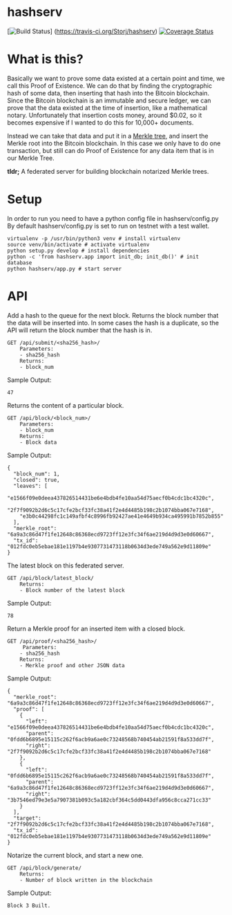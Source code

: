 # hashserv

[![Build Status](https://travis-ci.org/Storj/hashserv.svg?branch=master)]
(https://travis-ci.org/Storj/hashserv) 
[![Coverage Status](https://coveralls.io/repos/Storj/hashserv/badge.svg?branch=master)](https://coveralls.io/r/Storj/hashserv?branch=master)

# What is this?

Basically we want to prove some data existed at a certain point and time, we call this
Proof of Existence. We can do that by finding the cryptographic hash of some data, then
inserting that hash into the Bitcoin blockchain. Since the Bitcoin blockchain is an immutable
and secure ledger, we can prove that the data existed at the time of insertion, like a
mathematical notary. Unfortunately that insertion costs money, around $0.02, so it
becomes expensive if I wanted to do this for 10,000+ documents. 

Instead we can take that data and put it in a 
[Merkle tree](https://en.wikipedia.org/wiki/Merkle_tree), and insert the Merkle root into
the Bitcoin blockchain. In this case we only have to do one transaction, but still can do
Proof of Existence for any data item that is in our Merkle Tree.

**tldr;** A federated server for building blockchain notarized Merkle trees. 

# Setup
In order to run you need to have a python config file in hashserv/config.py
By default hashserv/config.py is set to run on testnet with a test wallet.

    virtualenv -p /usr/bin/python3 venv # install virtualenv
    source venv/bin/activate # activate virtualenv
    python setup.py develop # install dependencies
    python -c 'from hashserv.app import init_db; init_db()' # init database
    python hashserv/app.py # start server

# API
Add a hash to the queue for the next block. Returns the block number that the data will
be inserted into. In some cases the hash is a duplicate, so the API will return the block
number that the hash is in.
    
    GET /api/submit/<sha256_hash>/
        Parameters:
        - sha256_hash
        Returns:
        - block_num
Sample Output:

    47

Returns the content of a particular block.
    
    GET /api/block/<block_num>/
		Parameters:
		- block_num
		Returns:
		- Block data
		
Sample Output:

    {
      "block_num": 1,
      "closed": true,
      "leaves": [
        "e1566f09e0deea437826514431be6e4bdb4fe10aa54d75aecf0b4cdc1bc4320c",
        "2f7f9092b2d6c5c17cfe2bcf33fc38a41f2e4d4485b198c2b1074bba067e7168",
        "e3b0c44298fc1c149afbf4c8996fb92427ae41e4649b934ca495991b7852b855"
      ],
      "merkle_root": "6a9a3c86d47f1fe12648c86368ecd9723ff12e3fc34f6ae219d4d9d3e0d60667",
      "tx_id": "012fdc0eb5ebae181e1197b4e9307731473118b0634d3ede749a562e9d11809e"
    }
    
The latest block on this federated server.
    
    GET /api/block/latest_block/
        Returns:
        - Block number of the latest block
        
Sample Output:

    78

Return a Merkle proof for an inserted item with a closed block.

    GET /api/proof/<sha256_hash>/
         Parameters:
        - sha256_hash
        Returns:
        - Merkle proof and other JSON data
        
Sample Output:

    {
      "merkle_root": "6a9a3c86d47f1fe12648c86368ecd9723ff12e3fc34f6ae219d4d9d3e0d60667",
      "proof": [
        {
          "left": "e1566f09e0deea437826514431be6e4bdb4fe10aa54d75aecf0b4cdc1bc4320c",
          "parent": "0fdd6b6895e15115c262f6acb9a6ae0c73248568b740454ab21591f8a533dd7f",
          "right": "2f7f9092b2d6c5c17cfe2bcf33fc38a41f2e4d4485b198c2b1074bba067e7168"
        },
        {
          "left": "0fdd6b6895e15115c262f6acb9a6ae0c73248568b740454ab21591f8a533dd7f",
          "parent": "6a9a3c86d47f1fe12648c86368ecd9723ff12e3fc34f6ae219d4d9d3e0d60667",
          "right": "3b7546ed79e3e5a7907381b093c5a182cbf364c5dd0443dfa956c8cca271cc33"
        }
      ],
      "target": "2f7f9092b2d6c5c17cfe2bcf33fc38a41f2e4d4485b198c2b1074bba067e7168",
      "tx_id": "012fdc0eb5ebae181e1197b4e9307731473118b0634d3ede749a562e9d11809e"
    }
    
Notarize the current block, and start a new one.

    GET /api/block/generate/
        Returns:
        - Number of block written in the blockchain
        
Sample Output:

    Block 3 Built.
